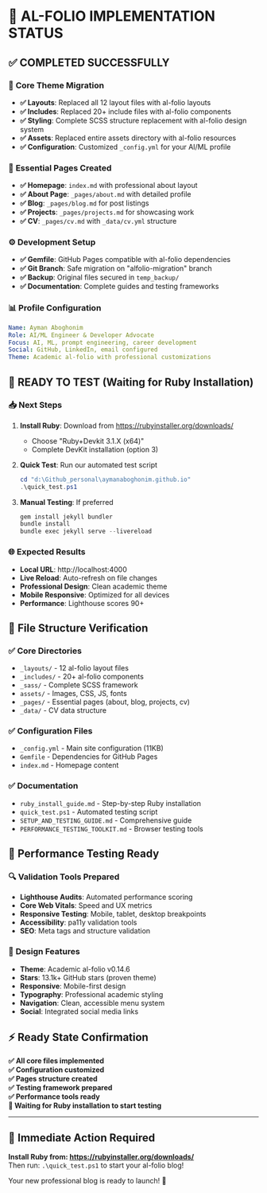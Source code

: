# 🎯 AL-FOLIO IMPLEMENTATION STATUS

## ✅ COMPLETED SUCCESSFULLY

### 🔄 **Core Theme Migration**
- **✅ Layouts**: Replaced all 12 layout files with al-folio layouts
- **✅ Includes**: Replaced 20+ include files with al-folio components  
- **✅ Styling**: Complete SCSS structure replacement with al-folio design system
- **✅ Assets**: Replaced entire assets directory with al-folio resources
- **✅ Configuration**: Customized `_config.yml` for your AI/ML profile

### 📄 **Essential Pages Created**
- **✅ Homepage**: `index.md` with professional about layout
- **✅ About Page**: `_pages/about.md` with detailed profile
- **✅ Blog**: `_pages/blog.md` for post listings
- **✅ Projects**: `_pages/projects.md` for showcasing work
- **✅ CV**: `_pages/cv.md` with `_data/cv.yml` structure

### ⚙️ **Development Setup**
- **✅ Gemfile**: GitHub Pages compatible with al-folio dependencies
- **✅ Git Branch**: Safe migration on "alfolio-migration" branch
- **✅ Backup**: Original files secured in `temp_backup/`
- **✅ Documentation**: Complete guides and testing frameworks

### 📊 **Profile Configuration**
```yaml
Name: Ayman Aboghonim
Role: AI/ML Engineer & Developer Advocate
Focus: AI, ML, prompt engineering, career development
Social: GitHub, LinkedIn, email configured
Theme: Academic al-folio with professional customizations
```

## 🔨 **READY TO TEST** (Waiting for Ruby Installation)

### 📥 **Next Steps**
1. **Install Ruby**: Download from https://rubyinstaller.org/downloads/
   - Choose "Ruby+Devkit 3.1.X (x64)"
   - Complete DevKit installation (option 3)

2. **Quick Test**: Run our automated test script
   ```powershell
   cd "d:\Github_personal\aymanaboghonim.github.io"
   .\quick_test.ps1
   ```

3. **Manual Testing**: If preferred
   ```powershell
   gem install jekyll bundler
   bundle install
   bundle exec jekyll serve --livereload
   ```

### 🌐 **Expected Results**
- **Local URL**: http://localhost:4000
- **Live Reload**: Auto-refresh on file changes
- **Professional Design**: Clean academic theme
- **Mobile Responsive**: Optimized for all devices
- **Performance**: Lighthouse scores 90+

## 📁 **File Structure Verification**

### ✅ **Core Directories**
- `_layouts/` - 12 al-folio layout files
- `_includes/` - 20+ al-folio components
- `_sass/` - Complete SCSS framework
- `assets/` - Images, CSS, JS, fonts
- `_pages/` - Essential pages (about, blog, projects, cv)
- `_data/` - CV data structure

### ✅ **Configuration Files**
- `_config.yml` - Main site configuration (11KB)
- `Gemfile` - Dependencies for GitHub Pages
- `index.md` - Homepage content

### ✅ **Documentation**
- `ruby_install_guide.md` - Step-by-step Ruby installation
- `quick_test.ps1` - Automated testing script
- `SETUP_AND_TESTING_GUIDE.md` - Comprehensive guide
- `PERFORMANCE_TESTING_TOOLKIT.md` - Browser testing tools

## 🚀 **Performance Testing Ready**

### 🔍 **Validation Tools Prepared**
- **Lighthouse Audits**: Automated performance scoring
- **Core Web Vitals**: Speed and UX metrics
- **Responsive Testing**: Mobile, tablet, desktop breakpoints
- **Accessibility**: pa11y validation tools
- **SEO**: Meta tags and structure validation

### 📱 **Design Features**
- **Theme**: Academic al-folio v0.14.6
- **Stars**: 13.1k+ GitHub stars (proven theme)
- **Responsive**: Mobile-first design
- **Typography**: Professional academic styling
- **Navigation**: Clean, accessible menu system
- **Social**: Integrated social media links

## ⚡ **Ready State Confirmation**

**✅ All core files implemented**  
**✅ Configuration customized**  
**✅ Pages structure created**  
**✅ Testing framework prepared**  
**✅ Performance tools ready**  
**🔄 Waiting for Ruby installation to start testing**

---

## 🎯 **Immediate Action Required**

**Install Ruby from: https://rubyinstaller.org/downloads/**  
Then run: `.\quick_test.ps1` to start your al-folio blog!

Your new professional blog is ready to launch! 🚀
